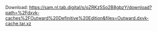 Download: https://sam.nl.tab.digital/s/oZRKz5So2B8gbzY/download?path=%2Fdxvk-caches%2FOutward%20Definitive%20Edition&files=Outward.dxvk-cache.tar.xz
